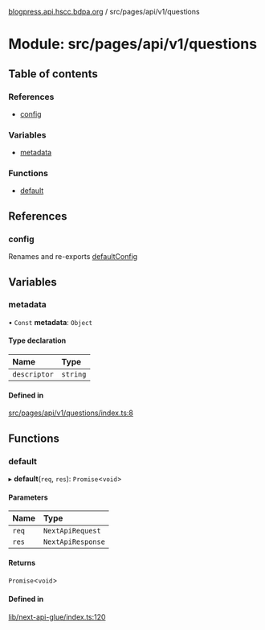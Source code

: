 [blogpress.api.hscc.bdpa.org](../README.md) / src/pages/api/v1/questions

# Module: src/pages/api/v1/questions

## Table of contents

### References

- [config](src_pages_api_v1_questions.md#config)

### Variables

- [metadata](src_pages_api_v1_questions.md#metadata)

### Functions

- [default](src_pages_api_v1_questions.md#default)

## References

### config

Renames and re-exports [defaultConfig](src_backend_api.md#defaultconfig)

## Variables

### metadata

• `Const` **metadata**: `Object`

#### Type declaration

| Name | Type |
| :------ | :------ |
| `descriptor` | `string` |

#### Defined in

[src/pages/api/v1/questions/index.ts:8](https://github.com/nhscc/blogpress.api.hscc.bdpa.org/blob/764312e/src/pages/api/v1/questions/index.ts#L8)

## Functions

### default

▸ **default**(`req`, `res`): `Promise`<`void`\>

#### Parameters

| Name | Type |
| :------ | :------ |
| `req` | `NextApiRequest` |
| `res` | `NextApiResponse` |

#### Returns

`Promise`<`void`\>

#### Defined in

[lib/next-api-glue/index.ts:120](https://github.com/nhscc/blogpress.api.hscc.bdpa.org/blob/764312e/lib/next-api-glue/index.ts#L120)
